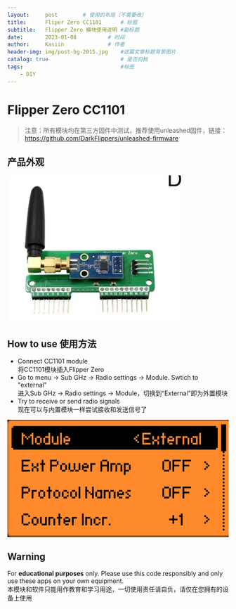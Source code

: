 ```yaml
---
layout:     post   		# 使用的布局（不需要改）
title:      Fliper Zero CC1101		# 标题 
subtitle:   Flipper Zero 模块使用说明 #副标题
date:       2023-01-08			# 时间
author:     Kasiin 				# 作者
header-img: img/post-bg-2015.jpg 	#这篇文章标题背景图片
catalog: true 						# 是否归档
tags:								#标签
    - DIY
---
```

# Flipper Zero CC1101

>注意：所有模块均在第三方固件中测试，推荐使用unleashed固件，链接：https://github.com/DarkFlippers/unleashed-firmware

## 产品外观

![CC1101](https://raw.githubusercontent.com/Kasiin/images/main/CC1101.jpg)

## How to use 使用方法  

- Connect CC1101 module  
  将CC1101模块插入Flipper Zero
- Go to menu -> Sub GHz -> Radio settings -> Module. Swtich to "external"  
  进入Sub GHz -> Radio settings -> Module，切换到“External”即为外置模块
- Try to receive or send radio signals   
  现在可以与内置模块一样尝试接收和发送信号了

![20240108001719](https://raw.githubusercontent.com/Kasiin/images/main/20240108001719.png)


## Warning
For **educational purposes** only. Please use this code responsibly and only use these apps on your own equipment.  
本模块和软件只能用作教育和学习用途，一切使用责任请自负，请仅在您拥有的设备上使用

